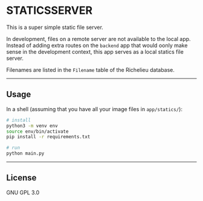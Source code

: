# STATICSSERVER

This is a super simple static file server. 

In development, files on a remote server are not available to the local app.
Instead of adding extra routes on the `backend` app that would oonly make sense
in the development context, this app serves as a local statics file server.

Filenames are listed in the `Filename` table of the Richelieu database.

---

## Usage

In a shell (assuming that you have all your image files in `app/statics/`):

```bash
# install
python3 -m venv env
source env/bin/activate
pip install -r requirements.txt

# run
python main.py
```

---

## License

GNU GPL 3.0
